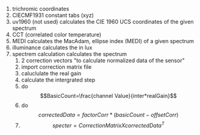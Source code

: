 1.  trichromic coordinates 
2. CIECMF1931 constant tabs (xyz)
3. uv1960 (not used) calculates the CIE 1960 UCS coordinates of the given spectrum 
4. CCT (correlated color temperature) 
5. MEDI calculates the MacAdam, ellipse index (MEDI) of a given spectrum 
6. illuminance calculates the  in lux
7. spectrem calculation calculates the spectrum
	1. 2 correction vectors "to calculate normalized data of the sensor" 
	2. import correction matrix file 
	3. caluclulate the real gain
	4. calculate the intergrated step
	5. do $$BasicCount=\frac{channel Value}{inter*realGain}$$
	6. do $$correctedData=factorCorr*(basicCount-offsetCorr)$$
	7. $$specter=CorrectionMatrixXcorrectedData^T$$
	